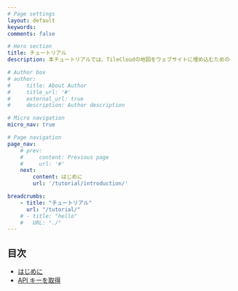 ```yaml
---
# Page settings
layout: default
keywords:
comments: false

# Hero section
title: チュートリアル
description: 本チュートリアルでは、TileCloudの地図をウェブサイトに埋め込むための一般的な方法を目的別に紹介します。

# Author box
# author:
#     title: About Author
#     title_url: '#'
#     external_url: true
#     description: Author description

# Micro navigation
micro_nav: true

# Page navigation
page_nav:
    # prev:
    #     content: Previous page
    #     url: '#'
    next:
        content: はじめに
        url: '/tutorial/introduction/'

breadcrumbs:
    - title: "チュートリアル"
      url: "/tutorial/"
    # - title: "hello"
    #   URL: "./"
---
```


## 目次

* [はじめに](/tutorial/introduction/)
* [API キーを取得](/tutorial/get-api/)